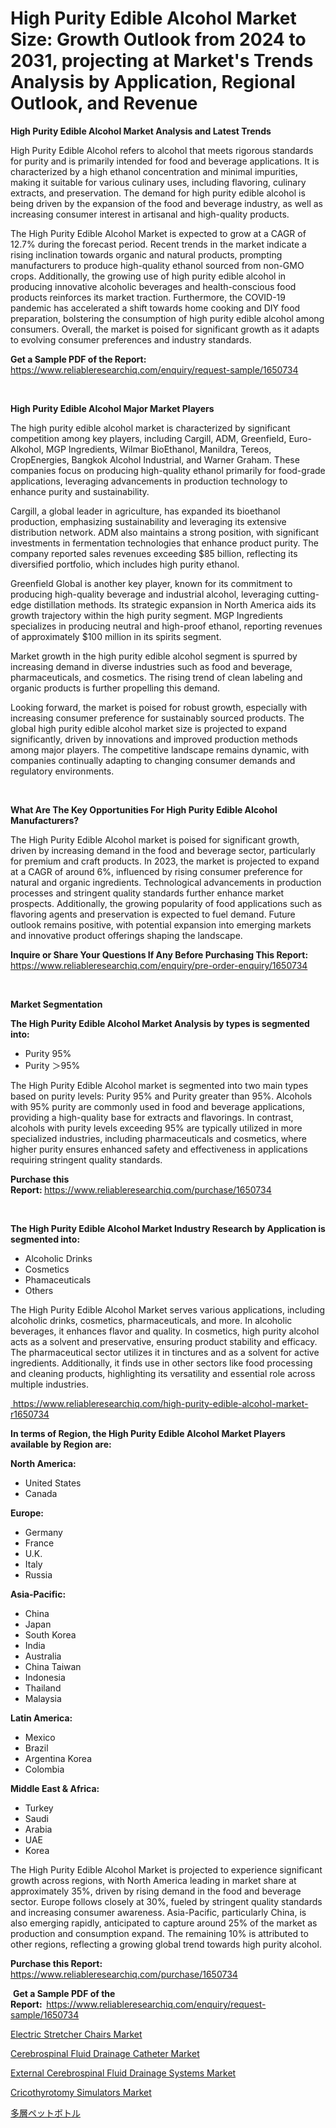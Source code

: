 <p><h1>High Purity Edible Alcohol Market Size: Growth Outlook from 2024 to 2031, projecting at Market's Trends Analysis by Application, Regional Outlook, and Revenue</h1></p><p><strong>High Purity Edible Alcohol Market Analysis and Latest Trends</strong></p>
<p><p>High Purity Edible Alcohol refers to alcohol that meets rigorous standards for purity and is primarily intended for food and beverage applications. It is characterized by a high ethanol concentration and minimal impurities, making it suitable for various culinary uses, including flavoring, culinary extracts, and preservation. The demand for high purity edible alcohol is being driven by the expansion of the food and beverage industry, as well as increasing consumer interest in artisanal and high-quality products.</p><p>The High Purity Edible Alcohol Market is expected to grow at a CAGR of 12.7% during the forecast period. Recent trends in the market indicate a rising inclination towards organic and natural products, prompting manufacturers to produce high-quality ethanol sourced from non-GMO crops. Additionally, the growing use of high purity edible alcohol in producing innovative alcoholic beverages and health-conscious food products reinforces its market traction. Furthermore, the COVID-19 pandemic has accelerated a shift towards home cooking and DIY food preparation, bolstering the consumption of high purity edible alcohol among consumers. Overall, the market is poised for significant growth as it adapts to evolving consumer preferences and industry standards.</p></p>
<p><strong>Get a Sample PDF of the Report:&nbsp;</strong> <a href="https://www.reliableresearchiq.com/enquiry/request-sample/1650734?utm_campaign=101&utm_medium=2&utm_source=Github&utm_content=ia&utm_term=08122024&utm_id=high-purity-edible-alcohol">https://www.reliableresearchiq.com/enquiry/request-sample/1650734</a></p>
<p>&nbsp;</p>
<p><strong>High Purity Edible Alcohol Major Market Players</strong></p>
<p><p>The high purity edible alcohol market is characterized by significant competition among key players, including Cargill, ADM, Greenfield, Euro-Alkohol, MGP Ingredients, Wilmar BioEthanol, Manildra, Tereos, CropEnergies, Bangkok Alcohol Industrial, and Warner Graham. These companies focus on producing high-quality ethanol primarily for food-grade applications, leveraging advancements in production technology to enhance purity and sustainability.</p><p>Cargill, a global leader in agriculture, has expanded its bioethanol production, emphasizing sustainability and leveraging its extensive distribution network. ADM also maintains a strong position, with significant investments in fermentation technologies that enhance product purity. The company reported sales revenues exceeding $85 billion, reflecting its diversified portfolio, which includes high purity ethanol.</p><p>Greenfield Global is another key player, known for its commitment to producing high-quality beverage and industrial alcohol, leveraging cutting-edge distillation methods. Its strategic expansion in North America aids its growth trajectory within the high purity segment. MGP Ingredients specializes in producing neutral and high-proof ethanol, reporting revenues of approximately $100 million in its spirits segment.</p><p>Market growth in the high purity edible alcohol segment is spurred by increasing demand in diverse industries such as food and beverage, pharmaceuticals, and cosmetics. The rising trend of clean labeling and organic products is further propelling this demand.</p><p>Looking forward, the market is poised for robust growth, especially with increasing consumer preference for sustainably sourced products. The global high purity edible alcohol market size is projected to expand significantly, driven by innovations and improved production methods among major players. The competitive landscape remains dynamic, with companies continually adapting to changing consumer demands and regulatory environments.</p></p>
<p>&nbsp;</p>
<p><strong>What Are The Key Opportunities For High Purity Edible Alcohol Manufacturers?</strong></p>
<p><p>The High Purity Edible Alcohol market is poised for significant growth, driven by increasing demand in the food and beverage sector, particularly for premium and craft products. In 2023, the market is projected to expand at a CAGR of around 6%, influenced by rising consumer preference for natural and organic ingredients. Technological advancements in production processes and stringent quality standards further enhance market prospects. Additionally, the growing popularity of food applications such as flavoring agents and preservation is expected to fuel demand. Future outlook remains positive, with potential expansion into emerging markets and innovative product offerings shaping the landscape.</p></p>
<p><strong>Inquire or Share Your Questions If Any Before Purchasing This Report:</strong> <a href="https://www.reliableresearchiq.com/enquiry/pre-order-enquiry/1650734?utm_campaign=101&utm_medium=2&utm_source=Github&utm_content=ia&utm_term=08122024&utm_id=high-purity-edible-alcohol">https://www.reliableresearchiq.com/enquiry/pre-order-enquiry/1650734</a></p>
<p>&nbsp;</p>
<p><strong>Market Segmentation</strong></p>
<p><strong>The High Purity Edible Alcohol Market Analysis by types is segmented into:</strong></p>
<p><ul><li>Purity 95%</li><li>Purity ＞95%</li></ul></p>
<p><p>The High Purity Edible Alcohol market is segmented into two main types based on purity levels: Purity 95% and Purity greater than 95%. Alcohols with 95% purity are commonly used in food and beverage applications, providing a high-quality base for extracts and flavorings. In contrast, alcohols with purity levels exceeding 95% are typically utilized in more specialized industries, including pharmaceuticals and cosmetics, where higher purity ensures enhanced safety and effectiveness in applications requiring stringent quality standards.</p></p>
<p><strong>Purchase this Report:&nbsp;</strong><a href="https://www.reliableresearchiq.com/purchase/1650734?utm_campaign=101&utm_medium=2&utm_source=Github&utm_content=ia&utm_term=08122024&utm_id=high-purity-edible-alcohol">https://www.reliableresearchiq.com/purchase/1650734</a></p>
<p>&nbsp;</p>
<p><strong>The High Purity Edible Alcohol Market Industry Research by Application is segmented into:</strong></p>
<p><ul><li>Alcoholic Drinks</li><li>Cosmetics</li><li>Phamaceuticals</li><li>Others</li></ul></p>
<p><p>The High Purity Edible Alcohol Market serves various applications, including alcoholic drinks, cosmetics, pharmaceuticals, and more. In alcoholic beverages, it enhances flavor and quality. In cosmetics, high purity alcohol acts as a solvent and preservative, ensuring product stability and efficacy. The pharmaceutical sector utilizes it in tinctures and as a solvent for active ingredients. Additionally, it finds use in other sectors like food processing and cleaning products, highlighting its versatility and essential role across multiple industries.</p></p>
<p><a href="https://www.reliableresearchiq.com/high-purity-edible-alcohol-market-r1650734?utm_campaign=101&utm_medium=2&utm_source=Github&utm_content=ia&utm_term=08122024&utm_id=high-purity-edible-alcohol">&nbsp;https://www.reliableresearchiq.com/high-purity-edible-alcohol-market-r1650734</a></p>
<p><strong>In terms of Region, the High Purity Edible Alcohol Market Players available by Region are:</strong></p>
<p>
    <p> <strong> North America: </strong>
        <ul>
            <li>United States</li>
            <li>Canada</li>
        </ul>
        </p> 
    <p> <strong> Europe: </strong>
        <ul>
            <li>Germany</li>
            <li>France</li>
            <li>U.K.</li>
            <li>Italy</li>
            <li>Russia</li>
        </ul>
        </p> 
    <p> <strong> Asia-Pacific: </strong>
        <ul>
            <li>China</li>
            <li>Japan</li>
            <li>South Korea</li>
            <li>India</li>
            <li>Australia</li>
            <li>China Taiwan</li>
            <li>Indonesia</li>
            <li>Thailand</li>
            <li>Malaysia</li>
        </ul>
        </p> 
    <p> <strong> Latin America: </strong>
        <ul>
            <li>Mexico</li>
            <li>Brazil</li>
            <li>Argentina Korea</li>
            <li>Colombia</li>
        </ul>
        </p> 
    <p> <strong> Middle East & Africa: </strong>
        <ul>
            <li>Turkey</li>
            <li>Saudi</li>
            <li>Arabia</li>
            <li>UAE</li>
            <li>Korea</li>
        </ul>
    </p>
    </p>
<p><p>The High Purity Edible Alcohol Market is projected to experience significant growth across regions, with North America leading in market share at approximately 35%, driven by rising demand in the food and beverage sector. Europe follows closely at 30%, fueled by stringent quality standards and increasing consumer awareness. Asia-Pacific, particularly China, is also emerging rapidly, anticipated to capture around 25% of the market as production and consumption expand. The remaining 10% is attributed to other regions, reflecting a growing global trend towards high purity alcohol.</p></p>
<p><strong>Purchase this Report: </strong><a href="https://www.reliableresearchiq.com/purchase/1650734?utm_campaign=101&utm_medium=2&utm_source=Github&utm_content=ia&utm_term=08122024&utm_id=high-purity-edible-alcohol">https://www.reliableresearchiq.com/purchase/1650734</a></p>
<p>&nbsp;<strong>Get a Sample PDF of the Report:&nbsp;&nbsp;</strong><a href="https://www.reliableresearchiq.com/enquiry/request-sample/1650734?utm_campaign=101&utm_medium=2&utm_source=Github&utm_content=ia&utm_term=08122024&utm_id=high-purity-edible-alcohol">https://www.reliableresearchiq.com/enquiry/request-sample/1650734</a></p>
<p><strong></strong></p>
<p><p><a href="https://www.linkedin.com/pulse/electric-stretcher-chairs-market-report-driving-growth-industry-2baic?utm_campaign=101&utm_medium=2&utm_source=Github&utm_content=ia&utm_term=08122024&utm_id=high-purity-edible-alcohol">Electric Stretcher Chairs Market</a></p><p><a href="https://www.linkedin.com/pulse/key-trends-driving-cerebrospinal-fluid-drainage-catheter-fyfqc?utm_campaign=101&utm_medium=2&utm_source=Github&utm_content=ia&utm_term=08122024&utm_id=high-purity-edible-alcohol">Cerebrospinal Fluid Drainage Catheter Market</a></p><p><a href="https://www.linkedin.com/pulse/projected-revenue-market-growth-external-cerebrospinal-dyw8c?utm_campaign=101&utm_medium=2&utm_source=Github&utm_content=ia&utm_term=08122024&utm_id=high-purity-edible-alcohol">External Cerebrospinal Fluid Drainage Systems Market</a></p><p><a href="https://www.linkedin.com/pulse/cricothyrotomy-simulators-market-expansion-comprehensive-analysis-ygm2c?utm_campaign=101&utm_medium=2&utm_source=Github&utm_content=ia&utm_term=08122024&utm_id=high-purity-edible-alcohol">Cricothyrotomy Simulators Market</a></p><p><a href="https://github.com/lababdou/Market-Research-Report-List-6/blob/main/413793327328.md?utm_campaign=101&utm_medium=2&utm_source=Github&utm_content=ia&utm_term=08122024&utm_id=high-purity-edible-alcohol">多層ペットボトル</a></p></p>